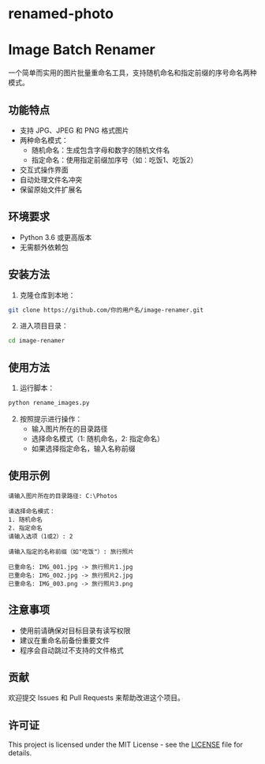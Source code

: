 # renamed-photo

# Image Batch Renamer

一个简单而实用的图片批量重命名工具，支持随机命名和指定前缀的序号命名两种模式。

## 功能特点

- 支持 JPG、JPEG 和 PNG 格式图片
- 两种命名模式：
  - 随机命名：生成包含字母和数字的随机文件名
  - 指定命名：使用指定前缀加序号（如：吃饭1、吃饭2）
- 交互式操作界面
- 自动处理文件名冲突
- 保留原始文件扩展名

## 环境要求

- Python 3.6 或更高版本
- 无需额外依赖包

## 安装方法

1. 克隆仓库到本地：
```bash
git clone https://github.com/你的用户名/image-renamer.git
```

2. 进入项目目录：
```bash
cd image-renamer
```

## 使用方法

1. 运行脚本：
```bash
python rename_images.py
```

2. 按照提示进行操作：
   - 输入图片所在的目录路径
   - 选择命名模式（1: 随机命名，2: 指定命名）
   - 如果选择指定命名，输入名称前缀

## 使用示例

```
请输入图片所在的目录路径: C:\Photos

请选择命名模式：
1. 随机命名
2. 指定命名
请输入选项（1或2）: 2

请输入指定的名称前缀（如"吃饭"）: 旅行照片

已重命名: IMG_001.jpg -> 旅行照片1.jpg
已重命名: IMG_002.jpg -> 旅行照片2.jpg
已重命名: IMG_003.png -> 旅行照片3.png
```

## 注意事项

- 使用前请确保对目标目录有读写权限
- 建议在重命名前备份重要文件
- 程序会自动跳过不支持的文件格式

## 贡献

欢迎提交 Issues 和 Pull Requests 来帮助改进这个项目。

## 许可证

This project is licensed under the MIT License - see the [LICENSE](LICENSE) file for details.
